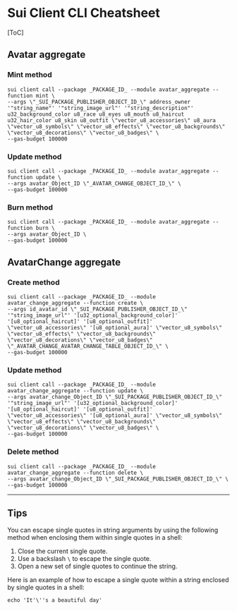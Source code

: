 # Sui Client CLI Cheatsheet

[ToC]

## Avatar aggregate

### Mint method

```shell
sui client call --package _PACKAGE_ID_ --module avatar_aggregate --function mint \
--args \"_SUI_PACKAGE_PUBLISHER_OBJECT_ID_\" address_owner '"string_name"' '"string_image_url"' '"string_description"' u32_background_color u8_race u8_eyes u8_mouth u8_haircut u32_hair_color u8_skin u8_outfit \"vector_u8_accessories\" u8_aura \"vector_u8_symbols\" \"vector_u8_effects\" \"vector_u8_backgrounds\" \"vector_u8_decorations\" \"vector_u8_badges\" \
--gas-budget 100000
```

### Update method

```shell
sui client call --package _PACKAGE_ID_ --module avatar_aggregate --function update \
--args avatar_Object_ID \"_AVATAR_CHANGE_OBJECT_ID_\" \
--gas-budget 100000
```

### Burn method

```shell
sui client call --package _PACKAGE_ID_ --module avatar_aggregate --function burn \
--args avatar_Object_ID \
--gas-budget 100000
```

## AvatarChange aggregate

### Create method

```shell
sui client call --package _PACKAGE_ID_ --module avatar_change_aggregate --function create \
--args id_avatar_id \"_SUI_PACKAGE_PUBLISHER_OBJECT_ID_\" '"string_image_url"' '[u32_optional_background_color]' '[u8_optional_haircut]' '[u8_optional_outfit]' \"vector_u8_accessories\" '[u8_optional_aura]' \"vector_u8_symbols\" \"vector_u8_effects\" \"vector_u8_backgrounds\" \"vector_u8_decorations\" \"vector_u8_badges\" \"_AVATAR_CHANGE_AVATAR_CHANGE_TABLE_OBJECT_ID_\" \
--gas-budget 100000
```

### Update method

```shell
sui client call --package _PACKAGE_ID_ --module avatar_change_aggregate --function update \
--args avatar_change_Object_ID \"_SUI_PACKAGE_PUBLISHER_OBJECT_ID_\" '"string_image_url"' '[u32_optional_background_color]' '[u8_optional_haircut]' '[u8_optional_outfit]' \"vector_u8_accessories\" '[u8_optional_aura]' \"vector_u8_symbols\" \"vector_u8_effects\" \"vector_u8_backgrounds\" \"vector_u8_decorations\" \"vector_u8_badges\" \
--gas-budget 100000
```

### Delete method

```shell
sui client call --package _PACKAGE_ID_ --module avatar_change_aggregate --function delete \
--args avatar_change_Object_ID \"_SUI_PACKAGE_PUBLISHER_OBJECT_ID_\" \
--gas-budget 100000
```


---

## Tips

You can escape single quotes in string arguments by using the following method when enclosing them within single quotes in a shell:

1. Close the current single quote.
2. Use a backslash `\` to escape the single quote.
3. Open a new set of single quotes to continue the string.

Here is an example of how to escape a single quote within a string enclosed by single quotes in a shell:

```shell
echo 'It'\''s a beautiful day'
```

